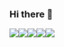 ### Hi there 👋


<div style="display:flex; margin-right:60px;text-align:center;">
<img src= "https://img.shields.io/badge/VUE.JS-000000?style=for-the-badge&logo=vuedotjs&logoColor=44E192">
<img src="https://img.shields.io/badge/SpringBoot-6DB33F?&style=for-the-badge&logo=Spring&logoColor=white">

<img src="https://img.shields.io/badge/HTML-239120?style=for-the-badge&logo=html5&logoColor=white">
<img src="https://img.shields.io/badge/CSS-239120?&style=for-the-badge&logo=css3&logoColor=white">
<img src="https://img.shields.io/badge/JavaScript-F7DF1E?style=for-the-badge&logo=JavaScript&logoColor=white">
</div>


<!--
**Yoochangmin/Yoochangmin** is a ✨ _special_ ✨ repository because its `README.md` (this file) appears on your GitHub profile.

Here are some ideas to get you started:

- 🔭 I’m currently working on ...
- 🌱 I’m currently learning ...
- 👯 I’m looking to collaborate on ...
- 🤔 I’m looking for help with ...
- 💬 Ask me about ...
- 📫 How to reach me: ...
- 😄 Pronouns: ...
- ⚡ Fun fact: ...
-->
